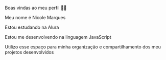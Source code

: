Boas vindas ao meu perfil 💙💙

Meu nome é Nicole Marques

Estou estudando na Alura

Estou me desenvolvendo na linguagem JavaScript

Utilizo esse espaço para minha organização e compartilhamento dos meu projetos desenvolvidos
<!--
**Nick-ayla-nevill/Nick-ayla-nevill** is a ✨ _special_ ✨ repository because its `README.md` (this file) appears on your GitHub profile.

Here are some ideas to get you started:

- 🔭 I’m currently working on ...
- 🌱 I’m currently learning ...
- 👯 I’m looking to collaborate on ...
- 🤔 I’m looking for help with ...
- 💬 Ask me about ...
- 📫 How to reach me: ...
- 😄 Pronouns: ...
- ⚡ Fun fact: ...
-->
